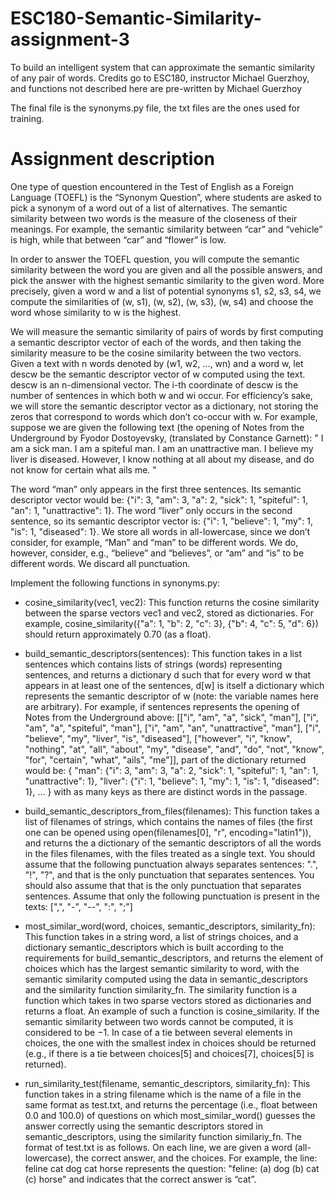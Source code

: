 # ESC180-Semantic-Similarity-assignment-3
To build an intelligent system that can approximate the semantic similarity of any pair of words. Credits go to ESC180, instructor Michael Guerzhoy, and functions not described here are pre-written by Michael Guerzhoy

The final file is the synonyms.py file, the txt files are the ones used for training.

# Assignment description
One type of question encountered in the Test of English as a Foreign Language (TOEFL) is the “Synonym Question”, where students are asked to pick a synonym of a word out of a list of alternatives. The semantic similarity between two words is the measure of the closeness of their meanings. For example, the semantic similarity between “car” and “vehicle” is high, while that between “car” and “flower” is low. 

In order to answer the TOEFL question, you will compute the semantic similarity between the word you are given and all the possible answers, and pick the answer with the highest semantic similarity to the given word. More precisely, given a word w and a list of potential synonyms s1, s2, s3, s4, we compute the similarities of (w, s1), (w, s2), (w, s3), (w, s4) and choose the word whose similarity to w is the highest.

We will measure the semantic similarity of pairs of words by first computing a semantic descriptor vector of each of the words, and then taking the similarity measure to be the cosine similarity between the two vectors. Given a text with n words denoted by (w1, w2, ..., wn) and a word w, let descw be the semantic descriptor vector of w computed using the text. descw is an n-dimensional vector. The i-th coordinate of descw is the number of sentences in which both w and wi occur. For efficiency’s sake, we will store the semantic descriptor vector as a dictionary, not storing the zeros that correspond to words which don’t co-occur with w. 
For example, suppose we are given the following text (the opening of Notes from the Underground by Fyodor Dostoyevsky, (translated by Constance Garnett):
" I am a sick man. I am a spiteful man. I am an unattractive man. I believe my liver is diseased. However, I know nothing at all about my disease, and do not know for certain what ails me. "

The word “man” only appears in the first three sentences. Its semantic descriptor vector would be: {"i": 3, "am": 3, "a": 2, "sick": 1, "spiteful": 1, "an": 1, "unattractive": 1}. The word “liver” only occurs in the second sentence, so its semantic descriptor vector is: {"i": 1, "believe": 1, "my": 1, "is": 1, "diseased": 1}. We store all words in all-lowercase, since we don’t consider, for example, “Man” and “man” to be different words. We do, however, consider, e.g., “believe” and “believes”, or “am” and “is” to be different words. We discard all punctuation.

Implement the following functions in synonyms.py:
- cosine_similarity(vec1, vec2): This function returns the cosine similarity between the sparse vectors vec1 and vec2, stored as dictionaries. For example, cosine_similarity({"a": 1, "b": 2, "c": 3}, {"b": 4, "c": 5, "d": 6}) should return approximately 0.70 (as a float).
- build_semantic_descriptors(sentences): This function takes in a list sentences which contains lists of strings (words) representing sentences, and returns a dictionary d such that for every word w that appears in at least one of the sentences, d[w] is itself a dictionary which represents the semantic descriptor of w (note: the variable names here are arbitrary).
For example, if sentences represents the opening of Notes from the Underground above:
[["i", "am", "a", "sick", "man"],
["i", "am", "a", "spiteful", "man"],
["i", "am", "an", "unattractive", "man"],
["i", "believe", "my", "liver", "is", "diseased"],
["however", "i", "know", "nothing", "at", "all", "about", "my",
"disease", "and", "do", "not", "know", "for", "certain", "what", "ails", "me"]],
part of the dictionary returned would be:
{ "man": {"i": 3, "am": 3, "a": 2, "sick": 1, "spiteful": 1, "an": 1,
"unattractive": 1},
"liver": {"i": 1, "believe": 1, "my": 1, "is": 1, "diseased": 1},
... }
with as many keys as there are distinct words in the passage.

- build_semantic_descriptors_from_files(filenames): This function takes a list of filenames of strings, which contains the names of files (the first one can
be opened using open(filenames[0], "r", encoding="latin1")), and returns the a dictionary of the semantic descriptors of all the words in the files filenames, with the files treated as a single text. You should assume that the following punctuation always separates sentences: ".", "!", "?", and that is the only punctuation that separates sentences. You should also assume that that is the only punctuation that separates sentences. Assume that only the following punctuation is present in the texts: [",", "-", "--", ":", ";"]

- most_similar_word(word, choices, semantic_descriptors, similarity_fn): This function takes in a string word, a list of strings choices, and a dictionary semantic_descriptors which is built according to the requirements for build_semantic_descriptors, and returns the element of choices which has the largest semantic similarity to word, with the semantic similarity computed using the data in semantic_descriptors and the similarity function similarity_fn. The similarity function is a function which takes in two sparse vectors stored as dictionaries and returns a float. An example of such a function is cosine_similarity. If the semantic similarity between two words cannot be computed, it is considered to be −1. In case of a tie between several elements in choices, the one with the smallest index in choices should be returned (e.g., if there is a tie between choices[5] and choices[7], choices[5] is returned).

- run_similarity_test(filename, semantic_descriptors, similarity_fn): This function takes in a string filename which is the name of a file in the same format as test.txt, and returns the percentage (i.e., float between 0.0 and 100.0) of questions on which most_similar_word() guesses the answer correctly using the semantic descriptors stored in semantic_descriptors, using the similarity function similariy_fn. The format of test.txt is as follows. On each line, we are given a word (all-lowercase), the correct answer, and the choices. For example, the line: feline cat dog cat horse
 represents the question:
"feline:
(a) dog
(b) cat
(c) horse"
and indicates that the correct answer is “cat”.

